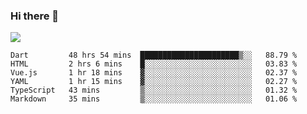 ### Hi there 👋

<!--
**guozhigq/guozhigq** is a ✨ _special_ ✨ repository because its `README.md` (this file) appears on your GitHub profile.

Here are some ideas to get you started:

- 🔭 I’m currently working on ...
- 🌱 I’m currently learning ...
- 👯 I’m looking to collaborate on ...
- 🤔 I’m looking for help with ...
- 💬 Ask me about ...
- 📫 How to reach me: ...
- 😄 Pronouns: ...
- ⚡ Fun fact: ...
-->
![](https://github-readme-stats.vercel.app/api?username=guozhigq&show_icons=true)
<!--START_SECTION:waka-->

```text
Dart         48 hrs 54 mins  ██████████████████████▒░░   88.79 %
HTML         2 hrs 6 mins    █░░░░░░░░░░░░░░░░░░░░░░░░   03.83 %
Vue.js       1 hr 18 mins    ▓░░░░░░░░░░░░░░░░░░░░░░░░   02.37 %
YAML         1 hr 15 mins    ▓░░░░░░░░░░░░░░░░░░░░░░░░   02.27 %
TypeScript   43 mins         ▒░░░░░░░░░░░░░░░░░░░░░░░░   01.32 %
Markdown     35 mins         ▒░░░░░░░░░░░░░░░░░░░░░░░░   01.06 %
```

<!--END_SECTION:waka-->
